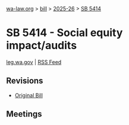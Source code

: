 [wa-law.org](/) > [bill](/bill/) > [2025-26](/bill/2025-26/) > [SB 5414](/bill/2025-26/sb/5414/)

# SB 5414 - Social equity impact/audits
[leg.wa.gov](https://app.leg.wa.gov/billsummary?BillNumber=5414&Year=2025&Initiative=false) | [RSS Feed](./rss.xml)

## Revisions
* [Original Bill](1/)

## Meetings